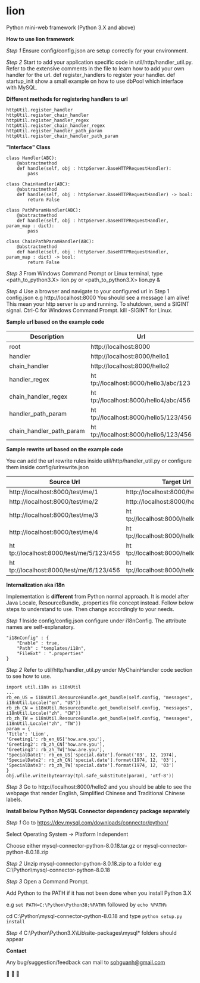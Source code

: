 # lion
Python mini-web framework (Python 3.X and above)

**How to use lion framework**

*Step 1*
Ensure config/config.json are setup correctly for your environment.

*Step 2*
Start to add your application specific code in util/http/handler_util.py. Refer to the extensive comments in the file to learn how to add your own handler for the url. def register_handlers to register your handler. def startup_init show a small example on how to use dbPool which interface with MySQL.

**Different methods for registering handlers to url**
```
httpUtil.register_handler
httpUtil.register_chain_handler
httpUtil.register_handler_regex
httpUtil.register_chain_handler_regex
httpUtil.register_handler_path_param
httpUtil.register_chain_handler_path_param
```

**"Interface" Class**
```
class Handler(ABC):	
	@abstractmethod
	def handle(self, obj : httpServer.BaseHTTPRequestHandler):
		pass
		
class ChainHandler(ABC):	
	@abstractmethod
	def handle(self, obj : httpServer.BaseHTTPRequestHandler) -> bool:
		return False
		
class PathParamHandler(ABC):
	@abstractmethod
	def handle(self, obj : httpServer.BaseHTTPRequestHandler, param_map : dict):
		pass
		
class ChainPathParamHandler(ABC):	
	@abstractmethod
	def handle(self, obj : httpServer.BaseHTTPRequestHandler, param_map : dict) -> bool:
		return False
```

*Step 3*
From Windows Command Prompt or Linux terminal, type <path_to_python3.X> lion.py or <path_to_python3.X> lion.py &

*Step 4*
Use a browser and navigate to your configured url in Step 1 config.json e.g ht&#8203;tp://localhost:8000
You should see a message I am alive! This mean your http server is up and running.
To shutdown, send a SIGINT signal. Ctrl-C for Windows Command Prompt. kill -SIGINT <pid> for Linux.
  
**Sample url based on the example code**

| Description | Url |
| --- | --- |
| root | ht&#8203;tp://localhost:8000 |
| handler | ht&#8203;tp://localhost:8000/hello1 |
| chain_handler | ht&#8203;tp://localhost:8000/hello2 |
| handler_regex | ht&#8203;tp://localhost:8000/hello3/abc/123 |
| chain_handler_regex | ht&#8203;tp://localhost:8000/hello4/abc/456  |
| handler_path_param | ht&#8203;tp://localhost:8000/hello5/123/456 | 
| chain_handler_path_param | ht&#8203;tp://localhost:8000/hello6/123/456 | 

**Sample rewrite url based on the example code**

You can add the url rewrite rules inside util/http/handler_util.py or configure them inside config/urlrewrite.json

| Source Url | Target Url |
| --- | --- |
| ht&#8203;tp://localhost:8000/test/me/1 | ht&#8203;tp://localhost:8000/hello1 |
| ht&#8203;tp://localhost:8000/test/me/2 | ht&#8203;tp://localhost:8000/hello2 |
| ht&#8203;tp://localhost:8000/test/me/3 | ht&#8203;tp://localhost:8000/hello3/abc/123 |
| ht&#8203;tp://localhost:8000/test/me/4 | ht&#8203;tp://localhost:8000/hello4/abc/456  |
| ht&#8203;tp://localhost:8000/test/me/5/123/456 | ht&#8203;tp://localhost:8000/hello5/123/456 | 
| ht&#8203;tp://localhost:8000/test/me/6/123/456 | ht&#8203;tp://localhost:8000/hello6/123/456 |

**Internalization aka i18n**

Implementation is **different** from Python normal approach. It is model after Java Locale, ResourceBundle, .properties file concept instead. Follow below steps to understand to use. Then change accordingly to your needs.

*Step 1*
Inside config/config.json configure under i18nConfig. The attribute names are self-explanatory.
```
"i18nConfig" : {
	"Enable" : true,
	"Path" : "templates/i18n",
	"FileExt" : ".properties"				
}
```

*Step 2*
Refer to util/http/handler_util.py under MyChainHandler code section to see how to use.
```
import util.i18n as i18nUtil
...
rb_en_US = i18nUtil.ResourceBundle.get_bundle(self.config, "messages", i18nUtil.Locale("en", "US"))
rb_zh_CN = i18nUtil.ResourceBundle.get_bundle(self.config, "messages", i18nUtil.Locale("zh", "CN"))
rb_zh_TW = i18nUtil.ResourceBundle.get_bundle(self.config, "messages", i18nUtil.Locale("zh", "TW"))
param = {
'Title': 'Lion',
'Greeting1': rb_en_US['how.are.you'],
'Greeting2': rb_zh_CN['how.are.you'],
'Greeting3': rb_zh_TW['how.are.you'],
'SpecialDate1': rb_en_US['special.date'].format('03', 12, 1974),
'SpecialDate2': rb_zh_CN['special.date'].format(1974, 12, '03'),
'SpecialDate3': rb_zh_TW['special.date'].format(1974, 12, '03')
}
obj.wfile.write(bytearray(tpl.safe_substitute(param), 'utf-8'))
```

*Step 3*
Go to ht&#8203;tp://localhost:8000/hello2 and you should be able to see the webpage that render English, Simplified Chinese and Traditional Chinese labels.

**Install below Python MySQL Connector dependency package separately**

*Step 1* 
Go to https://dev.mysql.com/downloads/connector/python/

Select Operating System -> Platform Independent

Choose either mysql-connector-python-8.0.18.tar.gz or mysql-connector-python-8.0.18.zip

*Step 2* 
Unzip mysql-connector-python-8.0.18.zip to a folder e.g C:\Python\mysql-connector-python-8.0.18

*Step 3* 
Open a Command Prompt. 

Add Python to the PATH if it has not been done when you install Python 3.X

e.g ```set PATH=C:\Python\Python38;%PATH%``` followed by ```echo %PATH%```

cd C:\Python\mysql-connector-python-8.0.18 and type ```python setup.py install```

*Step 4*
C:\Python\Python3.X\Lib\site-packages\mysql* folders should appear

**Contact**

Any bug/suggestion/feedback can mail to sohguanh@gmail.com

:lion: :lion: :lion:
